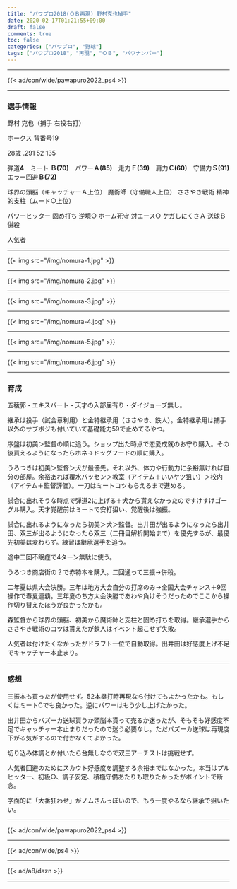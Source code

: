```yaml
---
title: "パワプロ2018(ＯＢ再現) 野村克也捕手"
date: 2020-02-17T01:21:55+09:00
draft: false
comments: true
toc: false
categories: ["パワプロ", "野球"]
tags: ["パワプロ2018", "再現", "ＯＢ", "パワナンバー"]
---
```


<!--more-->

---

{{< ad/con/wide/pawapuro2022_ps4 >}}

---

### 選手情報

野村 克也（捕手 右投右打）

ホークス 背番号19

28歳 .291 52 135

弾道**4**　ミート **Ｂ(70)**　パワー**Ａ(85)**　走力**Ｆ(39)**　肩力**Ｃ(60)**　守備力**Ｓ(91)**　エラー回避**Ｂ(72)**

球界の頭脳（キャッチャーＡ上位） 魔術師（守備職人上位） ささやき戦術 精神的支柱（ムード○上位）

パワーヒッター 固め打ち 逆境○ ホーム死守 対エース○ ケガしにくさＡ 送球Ｂ
併殺

人気者

---

{{< img src="/img/nomura-1.jpg" >}}

---

{{< img src="/img/nomura-2.jpg" >}}

---

{{< img src="/img/nomura-3.jpg" >}}

---

{{< img src="/img/nomura-4.jpg" >}}

---

{{< img src="/img/nomura-5.jpg" >}}

---

{{< img src="/img/nomura-6.jpg" >}}

---

### 育成

五稜郭・エキスパート・天才の入部届有り・ダイジョーブ無し。

継承は投手（試合章利用）と金特継承用（ささやき、鉄人）。金特継承用は捕手以外のサブポジも付いていて基礎能力59で止めてるやつ。

序盤は初美＞監督の順に追う。ショップ出た時点で恋愛成就のお守り購入。その後買えるようになったらホネ→ドッグフードの順に購入。

うろつきは初美＞監督＞犬が最優先。それ以外、体力や行動力に余裕無ければ自分の部屋。余裕あれば覆水バッセン＞教室（アイテム＋いいヤツ狙い）＞校内（アイテム＋監督評価）。一刀はミートコツもらえるまで進める。

試合に出れそうな時点で弾道2に上げる＋犬から貰えなかったのですけすけゴーグル購入。天才覚醒前はミートで安打狙い、覚醒後は強振。

試合に出れるようになったら初美＞犬＞監督。出井田が出るようになったら出井田、双三が出るようになったら双三（二冊目解析開始まで）を優先するが、最優先初美は変わらず。練習は継承選手を追う。

途中二回不眠症で4ターン無駄に使う。

うろつき商店街の？で赤特本を購入。二回通って三振→併殺。

二年夏は県大会決勝。三年は地方大会自分の打席のみ→全国大会チャンス＋9回操作で春夏連覇。三年夏のち方大会決勝であわや負けそうだったのでここから操作切り替えたほうが良かったかも。

森監督から球界の頭脳、初美から魔術師と支柱と固め打ちを取得。継承選手からささやき戦術のコツは貰えたが鉄人はイベント起こせず失敗。

人気者は付けたくなかったがドラフト一位で自動取得。出井田は好感度上げ不足でキャッチャー本止まり。

---

### 感想

三振本も買ったが使用せず。52本塁打時再現なら付けてもよかったかも。もしくはミートCでも良かった。逆にパワーはもう少し上げたかった。

出井田からバズーカ送球貰うか頭脳本貰って売るか迷ったが、そもそも好感度不足でキャッチャー本止まりだったので迷う必要なし。ただバズーカ送球は再現度下がる気がするので付かなくてよかった。

切り込み体調とか付いたら台無しなので双三アーチストは挑戦せず。

人気者回避のためにスカウト好感度を調整する余裕まではなかった。本当はプルヒッター、初級○、調子安定、積極守備あたりも取りたかったがポイントで断念。

字面的に「大番狂わせ」がノムさんっぽいので、もう一度やるなら継承で狙いたい。

---

{{< ad/con/wide/pawapuro2022_ps4 >}}

---

{{< ad/con/wide/ps4 >}}

---

{{< ad/a8/dazn >}}

---
